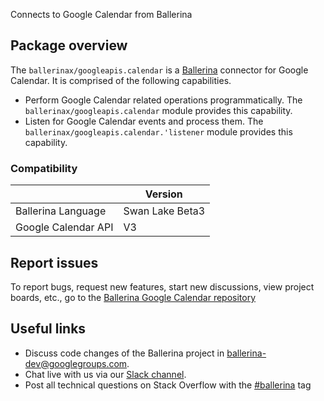 Connects to Google Calendar from Ballerina

## Package overview
The `ballerinax/googleapis.calendar` is a [Ballerina](https://ballerina.io/) connector for Google Calendar. It is comprised of the following capabilities.

* Perform Google Calendar related operations programmatically. The `ballerinax/googleapis.calendar` module provides this capability.
* Listen for Google Calendar events and process them. The `ballerinax/googleapis.calendar.'listener` module provides this capability.

### Compatibility
|                     | Version         |
|---------------------|-----------------|
| Ballerina Language  | Swan Lake Beta3 |
| Google Calendar API | V3              |

## Report issues
To report bugs, request new features, start new discussions, view project boards, etc., go to the [Ballerina Google Calendar repository](https://github.com/ballerina-platform/module-ballerinax-googleapis.calendar)

## Useful links
- Discuss code changes of the Ballerina project in [ballerina-dev@googlegroups.com](mailto:ballerina-dev@googlegroups.com).
- Chat live with us via our [Slack channel](https://ballerina.io/community/slack/).
- Post all technical questions on Stack Overflow with the [#ballerina](https://stackoverflow.com/questions/tagged/ballerina) tag
